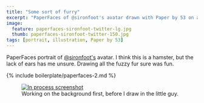 ```yaml
---
title: "Some sort of furry"
excerpt: "PaperFaces of @sironfoot's avatar drawn with Paper by 53 on an iPad."
image: 
  feature: paperfaces-sironfoot-twitter-lg.jpg
  thumb: paperfaces-sironfoot-twitter-150.jpg
tags: [portrait, illustration, Paper by 53]
---
```


PaperFaces portrait of [@sironfoot's](http://twitter.com/sironfoot) avatar. I think this is a hamster, but the lack of ears has me unsure. Drawing all the fuzzy fur sure was fun.

{% include boilerplate/paperfaces-2.md %}

<figure>
	<a href="{{ site.url }}/assets/images/paperfaces-sironfoot-process-lg.jpg"><img src="{{ site.url }}/assets/images/paperfaces-sironfoot-process-600.jpg" alt="In process screenshot"></a>
	<figcaption>Working on the background first, before I draw in the little guy.</figcaption>
</figure>
